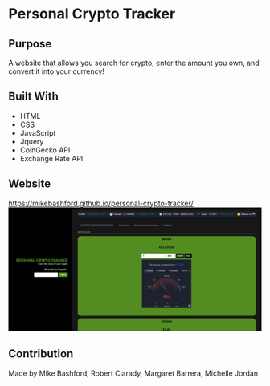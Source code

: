 # Personal Crypto Tracker

## Purpose
A website that allows you search for crypto, enter the amount you own, and convert it into your currency!

## Built With
* HTML
* CSS
* JavaScript
* Jquery
* CoinGecko API
* Exchange Rate API
## Website
https://mikebashford.github.io/personal-crypto-tracker/
![Screenshot](./assets/images/personal-crypto-tracker.png)
## Contribution
Made by Mike Bashford, Robert Clarady, Margaret Barrera, Michelle Jordan
